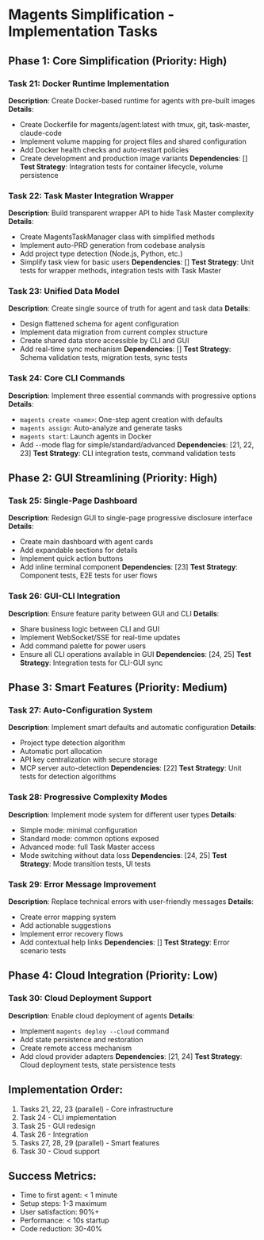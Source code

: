 # Magents Simplification - Implementation Tasks

## Phase 1: Core Simplification (Priority: High)

### Task 21: Docker Runtime Implementation
**Description**: Create Docker-based runtime for agents with pre-built images
**Details**:
- Create Dockerfile for magents/agent:latest with tmux, git, task-master, claude-code
- Implement volume mapping for project files and shared configuration
- Add Docker health checks and auto-restart policies
- Create development and production image variants
**Dependencies**: []
**Test Strategy**: Integration tests for container lifecycle, volume persistence

### Task 22: Task Master Integration Wrapper
**Description**: Build transparent wrapper API to hide Task Master complexity
**Details**:
- Create MagentsTaskManager class with simplified methods
- Implement auto-PRD generation from codebase analysis
- Add project type detection (Node.js, Python, etc.)
- Simplify task view for basic users
**Dependencies**: []
**Test Strategy**: Unit tests for wrapper methods, integration tests with Task Master

### Task 23: Unified Data Model
**Description**: Create single source of truth for agent and task data
**Details**:
- Design flattened schema for agent configuration
- Implement data migration from current complex structure
- Create shared data store accessible by CLI and GUI
- Add real-time sync mechanism
**Dependencies**: []
**Test Strategy**: Schema validation tests, migration tests, sync tests

### Task 24: Core CLI Commands
**Description**: Implement three essential commands with progressive options
**Details**:
- `magents create <name>`: One-step agent creation with defaults
- `magents assign`: Auto-analyze and generate tasks
- `magents start`: Launch agents in Docker
- Add --mode flag for simple/standard/advanced
**Dependencies**: [21, 22, 23]
**Test Strategy**: CLI integration tests, command validation tests

## Phase 2: GUI Streamlining (Priority: High)

### Task 25: Single-Page Dashboard
**Description**: Redesign GUI to single-page progressive disclosure interface
**Details**:
- Create main dashboard with agent cards
- Add expandable sections for details
- Implement quick action buttons
- Add inline terminal component
**Dependencies**: [23]
**Test Strategy**: Component tests, E2E tests for user flows

### Task 26: GUI-CLI Integration
**Description**: Ensure feature parity between GUI and CLI
**Details**:
- Share business logic between CLI and GUI
- Implement WebSocket/SSE for real-time updates
- Add command palette for power users
- Ensure all CLI operations available in GUI
**Dependencies**: [24, 25]
**Test Strategy**: Integration tests for CLI-GUI sync

## Phase 3: Smart Features (Priority: Medium)

### Task 27: Auto-Configuration System
**Description**: Implement smart defaults and automatic configuration
**Details**:
- Project type detection algorithm
- Automatic port allocation
- API key centralization with secure storage
- MCP server auto-detection
**Dependencies**: [22]
**Test Strategy**: Unit tests for detection algorithms

### Task 28: Progressive Complexity Modes
**Description**: Implement mode system for different user types
**Details**:
- Simple mode: minimal configuration
- Standard mode: common options exposed
- Advanced mode: full Task Master access
- Mode switching without data loss
**Dependencies**: [24, 25]
**Test Strategy**: Mode transition tests, UI tests

### Task 29: Error Message Improvement
**Description**: Replace technical errors with user-friendly messages
**Details**:
- Create error mapping system
- Add actionable suggestions
- Implement error recovery flows
- Add contextual help links
**Dependencies**: []
**Test Strategy**: Error scenario tests

## Phase 4: Cloud Integration (Priority: Low)

### Task 30: Cloud Deployment Support
**Description**: Enable cloud deployment of agents
**Details**:
- Implement `magents deploy --cloud` command
- Add state persistence and restoration
- Create remote access mechanism
- Add cloud provider adapters
**Dependencies**: [21, 24]
**Test Strategy**: Cloud deployment tests, state persistence tests

## Implementation Order:
1. Tasks 21, 22, 23 (parallel) - Core infrastructure
2. Task 24 - CLI implementation
3. Task 25 - GUI redesign
4. Task 26 - Integration
5. Tasks 27, 28, 29 (parallel) - Smart features
6. Task 30 - Cloud support

## Success Metrics:
- Time to first agent: < 1 minute
- Setup steps: 1-3 maximum
- User satisfaction: 90%+
- Performance: < 10s startup
- Code reduction: 30-40%